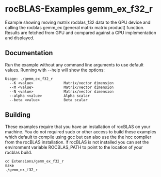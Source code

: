 # rocBLAS-Examples gemm_ex_f32_r
Example showing moving matrix rocblas_f32 data to the GPU device and calling the rocblas gemm_ex (general matrix matrix product) function. Results are fetched from GPU and compared against a CPU implementation and displayed.

## Documentation
Run the example without any command line arguments to use default values.
Running with --help will show the options:

    Usage: ./gemm_ex_f32_r
      --K <value>              Matrix/vector dimension
      --M <value>              Matrix/vector dimension
      --N <value>              Matrix/vector dimension
      --alpha <value>          Alpha scalar
      --beta <value>           Beta scalar

## Building
These examples require that you have an installation of rocBLAS on your machine.  You do not required sudo or other access to build these examples which default to compile using gcc but can also use the the hcc compiler from the rocBLAS installation. If rocBLAS is not installed you can set the environment variable ROCBLAS_PATH to point to the location of your rocblas build.

    cd Extensions/gemm_ex_f32_r
    make
    ./gemm_ex_f32_r
 
